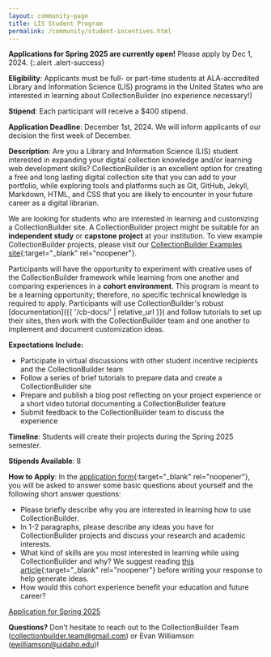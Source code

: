 ```yaml
---
layout: community-page
title: LIS Student Program
permalink: /community/student-incentives.html
---
```


**Applications for Spring 2025 are currently open!** Please apply by Dec 1, 2024.
{:.alert .alert-success}

**Eligibility**: Applicants must be full- or part-time students at ALA-accredited Library and Information Science (LIS) programs in the United States who are interested in learning about CollectionBuilder (no experience necessary!)

**Stipend**: Each participant will receive a $400 stipend.

**Application Deadline**: December 1st, 2024. We will inform applicants of our decision the first week of December.

**Description**: Are you a Library and Information Science (LIS) student interested in expanding your digital collection knowledge and/or learning web development skills? CollectionBuilder is an excellent option for creating a free and long lasting digital collection site that you can add to your portfolio, while exploring tools and platforms such as Git, GitHub, Jekyll, Markdown, HTML, and CSS that you are likely to encounter in your future career as a digital librarian. 

We are looking for students who are interested in learning and customizing a CollectionBuilder site. A CollectionBuilder project might be suitable for an **independent study** or **capstone project** at your institution. To view example CollectionBuilder projects, please visit our [CollectionBuilder Examples site](https://collectionbuilder.github.io/cb-examples/){:target="_blank" rel="noopener"}.

Participants will have the opportunity to experiment with creative uses of the CollectionBuilder framework while learning from one another and comparing experiences in a **cohort environment**. This program is meant to be a learning opportunity; therefore, no specific technical knowledge is required to apply. Participants will use CollectionBuilder's robust [documentation]({{ '/cb-docs/' | relative_url }}) and follow tutorials to set up their sites, then work with the CollectionBuilder team and one another to implement and document customization ideas.

**Expectations Include:**

- Participate in virtual discussions with other student incentive recipients and the CollectionBuilder team
- Follow a series of brief tutorials to prepare data and create a CollectionBuilder site
- Prepare and publish a blog post reflecting on your project experience or a short video tutorial documenting a CollectionBuilder feature
- Submit feedback to the CollectionBuilder team to discuss the experience

**Timeline**: Students will create their projects during the Spring 2025 semester.

**Stipends Available**: 8

**How to Apply**: In the [application form](https://uidaho.co1.qualtrics.com/jfe/form/SV_bI5HCH8MOugGZgO){:target="_blank" rel="noopener"}, you will be asked to answer some basic questions about yourself and the following short answer questions:

- Please briefly describe why you are interested in learning how to use CollectionBuilder.
- In 1-2 paragraphs, please describe any ideas you have for CollectionBuilder projects and discuss your research and academic interests.
- What kind of skills are you most interested in learning while using CollectionBuilder and why? We suggest reading [this article](https://dhandlib.org/2020/06/22/what-is-static-web-and-whats-it-doing-in-the-digital-humanities-classroom/){:target="_blank" rel="noopener"} before writing your response to help generate ideas.
- How would this cohort experience benefit your education and future career?

<div class="text-center my-5">
    <a target="_blank" rel="noopener" href="https://uidaho.co1.qualtrics.com/jfe/form/SV_bI5HCH8MOugGZgO" class="btn btn-info btn-lg"><span class="fas fa-edit"></span> Application for Spring 2025</a>
</div>

**Questions?** Don't hesitate to reach out to the CollectionBuilder Team (<collectionbuilder.team@gmail.com>) or Evan Williamson (<ewilliamson@uidaho.edu>)!
